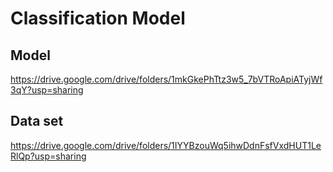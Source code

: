 # Classification Model

## Model 
https://drive.google.com/drive/folders/1mkGkePhTtz3w5_7bVTRoApiATyjWf3qY?usp=sharing

## Data set
https://drive.google.com/drive/folders/1IYYBzouWq5ihwDdnFsfVxdHUT1LeRlQp?usp=sharing